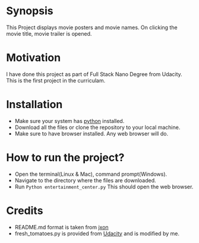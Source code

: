 # Synopsis
This Project displays movie posters and movie names.
On clicking the movie title, movie trailer is opened.

# Motivation
I have done this project as part of Full Stack Nano Degree from Udacity.
This is the first project in the curriculam.

# Installation
* Make sure your system has [python](https://www.python.org/downloads/) installed.
* Download all the files or clone the repository to your local machine.
* Make sure to have browser installed. Any web browser will do.

# How to run the project?
* Open the terminal(Linux & Mac), command prompt(Windows).
* Navigate to the directory where the files are downloaded.
* Run ``` Python entertainment_center.py ``` This should open the web browser.

# Credits
* README.md format is taken from [jxon](https://gist.github.com/jxson/1784669)
* fresh_tomatoes.py is provided from [Udacity](www.udacity.com) and is modified
by me.